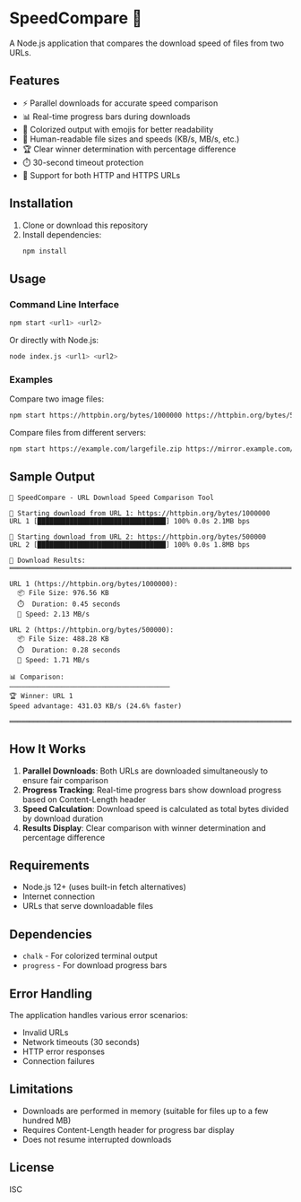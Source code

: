 # SpeedCompare 🚀

A Node.js application that compares the download speed of files from two URLs.

## Features

- ⚡ Parallel downloads for accurate speed comparison
- 📊 Real-time progress bars during downloads
- 🎨 Colorized output with emojis for better readability
- 📏 Human-readable file sizes and speeds (KB/s, MB/s, etc.)
- 🏆 Clear winner determination with percentage difference
- ⏱️ 30-second timeout protection
- 🔗 Support for both HTTP and HTTPS URLs

## Installation

1. Clone or download this repository
2. Install dependencies:
   ```bash
   npm install
   ```

## Usage

### Command Line Interface

```bash
npm start <url1> <url2>
```

Or directly with Node.js:

```bash
node index.js <url1> <url2>
```

### Examples

Compare two image files:
```bash
npm start https://httpbin.org/bytes/1000000 https://httpbin.org/bytes/500000
```

Compare files from different servers:
```bash
npm start https://example.com/largefile.zip https://mirror.example.com/largefile.zip
```

## Sample Output

```
🚀 SpeedCompare - URL Download Speed Comparison Tool

📡 Starting download from URL 1: https://httpbin.org/bytes/1000000
URL 1 [████████████████████████████████] 100% 0.0s 2.1MB bps

📡 Starting download from URL 2: https://httpbin.org/bytes/500000
URL 2 [████████████████████████████████] 100% 0.0s 1.8MB bps

🏁 Download Results:
════════════════════════════════════════════════════════════════════════════════

URL 1 (https://httpbin.org/bytes/1000000):
  📦 File Size: 976.56 KB
  ⏱️  Duration: 0.45 seconds
  🚀 Speed: 2.13 MB/s

URL 2 (https://httpbin.org/bytes/500000):
  📦 File Size: 488.28 KB
  ⏱️  Duration: 0.28 seconds
  🚀 Speed: 1.71 MB/s

📊 Comparison:
────────────────────────────────────────
🏆 Winner: URL 1
Speed advantage: 431.03 KB/s (24.6% faster)

════════════════════════════════════════════════════════════════════════════════
```

## How It Works

1. **Parallel Downloads**: Both URLs are downloaded simultaneously to ensure fair comparison
2. **Progress Tracking**: Real-time progress bars show download progress based on Content-Length header
3. **Speed Calculation**: Download speed is calculated as total bytes divided by download duration
4. **Results Display**: Clear comparison with winner determination and percentage difference

## Requirements

- Node.js 12+ (uses built-in fetch alternatives)
- Internet connection
- URLs that serve downloadable files

## Dependencies

- `chalk` - For colorized terminal output
- `progress` - For download progress bars

## Error Handling

The application handles various error scenarios:
- Invalid URLs
- Network timeouts (30 seconds)
- HTTP error responses
- Connection failures

## Limitations

- Downloads are performed in memory (suitable for files up to a few hundred MB)
- Requires Content-Length header for progress bar display
- Does not resume interrupted downloads

## License

ISC 